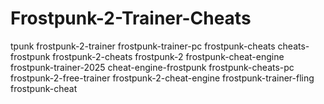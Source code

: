 # Frostpunk-2-Trainer-Cheats
tpunk frostpunk-2-trainer frostpunk-trainer-pc frostpunk-cheats cheats-frostpunk frostpunk-2-cheats frostpunk-2 frostpunk-cheat-engine frostpunk-trainer-2025 cheat-engine-frostpunk frostpunk-cheats-pc frostpunk-2-free-trainer frostpunk-2-cheat-engine frostpunk-trainer-fling frostpunk-cheat

